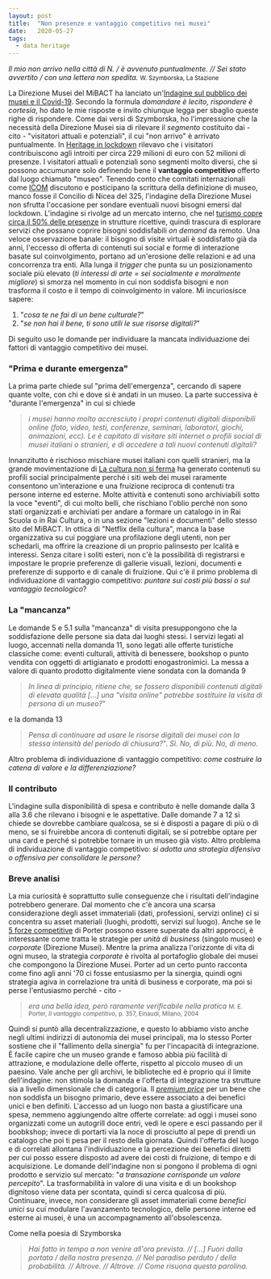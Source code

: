 ```yaml
---
layout: post
title:  "Non presenze e vantaggio competitivo nei musei"
date:   2020-05-27
tags:
  - data heritage
---
```


*Il mio non arrivo nella città di N. / è avvenuto puntualmente. // Sei stato avvertito / con una lettera non spedita.*
<small>W. Szymborska, La Stazione</small>

La Direzione Musei del MiBACT ha lanciato un'[Indagine sul pubblico dei musei e il Covid-19](https://docs.google.com/forms/d/e/1FAIpQLSe7v3LuzkgMXFB4zLF3H6JB1_opp8U807fGm3op6VEsIlC9fQ/viewform). Secondo la formula *domandare è lecito, rispondere è cortesia*, ho dato le mie risposte e invito chiunque legga per sbaglio queste righe di rispondere. Come dai versi di Szymborska, ho l'impressione che la necessità della Direzione Musei sia di rilevare il *segmento* costituito dai - cito -  "visitatori attuali e potenziali", il cui "non arrivo" è arrivato puntualmente. In [Heritage in lockdown](https://doi.org/10.5281/zenodo.3743482) rilevavo che i visitatori contribuiscono agli introiti per circa 229 milioni di euro con 52 milioni di presenze. I visitatori attuali e potenziali sono segmenti molto diversi, che si possono accumunare solo definendo bene il **vantaggio competitivo** offerto dal luogo chiamato "museo". Tenendo conto che comitati internazionali come [ICOM](https://icom.museum/en/) discutono e posticipano la scrittura della definizione di museo, manco fosse il Concilio di Nicea del 325, l'indagine della Direzione Musei non sfrutta l'occasione per sondare eventuali nuovi bisogni emersi dal lockdown. L'indagine si rivolge ad un mercato interno, che nel [turismo copre circa il 50% delle presenze](https://blog.mutantestate.io/turismo-e-produzione/) in strutture ricettive, quindi trascura di esplorare servizi che possano coprire bisogni soddisfabili *on demand* da remoto. Una veloce osservazione banale: il bisogno di visite virtuali è soddisfatto già da anni, l'eccesso di offerta di contenuti sui social e forme di interazione basate sul coinvolgimento, portano ad un'erosione delle relazioni e ad una concorrenza tra enti. Alla lunga il *trigger* che punta su un posizionamento sociale più elevato (*ti interessi di arte = sei socialmente e moralmente migliore*) si smorza nel momento in cui non soddisfa bisogni e non trasforma il costo e il tempo di coinvolgimento in valore. Mi incuriosisce sapere:

1. "*cosa te ne fai di un bene culturale?*"
2. "*se non hai il bene, ti sono utili le sue risorse digitali?*"

Di seguito uso le domande per individuare la mancata individuazione dei fattori di vantaggio competitivo dei musei.

### "Prima e durante emergenza"
La prima parte chiede sul "prima dell'emergenza", cercando di sapere quante volte, con chi e dove si è andati in un museo. La parte successiva è "durante l'emergenza" in cui si chiede

> *i musei hanno molto accresciuto i propri contenuti digitali disponibili online (foto, video, testi, conferenze, seminari, laboratori, giochi, animazioni, ecc). Le è capitato di visitare siti internet o profili social di musei italiani o stranieri, e di accedere a tali nuovi contenuti digitali?*

Innanzitutto è rischioso mischiare musei italiani con quelli stranieri, ma la grande movimentazione di [La cultura non si ferma](www.beniculturali.it/laculturanonsiferma) ha generato contenuti su profili social principalmente perché i siti web dei musei raramente consentono un'interazione e una fruizione reciproca di contenuti tra persone interne ed esterne. Molte attività e contenuti sono archiviabili sotto la voce "eventi", di cui molto belli, che rischiano l'oblio perché non sono stati organizzati e archiviati per andare a formare un catalogo in in Rai Scuola o in Rai Cultura, o in una sezione "lezioni e documenti" dello stesso sito del MiBACT. In ottica di "Netflix della cultura", manca la base organizzativa su cui poggiare una profilazione degli utenti, non per schedarli, ma offrire la creazione di un proprio palinsesto per lcalità e interessi. Senza citare i soliti esteri, non c'è la possibilità di registrarsi e impostare le proprie preferenze di gallerie visuali, lezioni, documenti e preferenze di supporto e di canale di fruizione. Qui c'è il primo problema di individuazione di vantaggio competitivo: *puntare sui costi più bassi o sul vantaggio tecnologico*?

### La "mancanza"
Le domande 5 e 5.1 sulla "mancanza" di visita presuppongono che la soddisfazione delle persone sia data dai luoghi stessi. I servizi legati al luogo, accennati nella domanda 11, sono legati alle offerte turistiche classiche come: eventi culturali, attività di benessere, bookshop o punto vendita con oggetti di artigianato e prodotti enogastronimici. La messa a valore di quanto prodotto digitalmente viene sondata con la domanda 9

> *In linea di principio, ritiene che, se fossero disponibili contenuti digitali di elevata qualità [...] una "visita online" potrebbe sostituire la visita di persona di un museo?*"

e la domanda 13

> *Pensa di continuare ad usare le risorse digitali dei musei con la stessa intensità del periodo di chiusura?*". *Sì*. *No, di più*. *No, di meno*.

Altro problema di individuazione di vantaggio competitivo: *come costruire la catena di valore e la differenziazione?*

### Il contributo
L'indagine sulla disponibilità di spesa e contributo è nelle domande dalla 3 alla 3.6 che rilevano i bisogni e le aspettative. Dalle domande 7 a 12 si chiede se dovrebbe cambiare qualcosa, se si è disposti a pagare di più o di meno, se si fruirebbe ancora di contenuti digitali, se si potrebbe optare per una card e perché si potrebbe tornare in un museo già visto. Altro problema di individuazione di vantaggio competitivo: *si adotta una strategia difensiva o offensiva per consolidare le persone?*

### Breve analisi
La mia curiosità è soprattutto sulle conseguenze che i risultati dell'indagine potrebbero generare. Dal momento che c'è ancora una scarsa considerazione degli asset immateriali (dati, professioni, servizi online) ci si concentra su asset materiali (luoghi, prodotti, servizi sul luogo). Anche se le [5 forze competitive](https://it.wikipedia.org/wiki/Modello_delle_cinque_forze_competitive_di_Porter) di Porter possono essere superate da altri approcci, è interessante come tratta le strategie per *unità di business* (singolo museo) e *corporate* (Direzione Musei). Mentre la prima analizza l'orizzonte di vita di ogni museo, la strategia *corporate* è rivolta al portafoglio globale dei musei che compongono la Direzione Musei. Porter ad un certo punto racconta come fino agli anni '70 ci fosse entusiasmo per la sinergia, quindi ogni strategia agiva in correlazione tra unità di business e corporate, ma poi si perse l'entusiasmo perché - cito -

> *era una bella idea, però raramente verificabile nella pratica* <small>M. E. Porter, *Il vantaggio competitivo*, p. 357, Einaudi, Milano, 2004</small>

Quindi si puntò alla decentralizzazione, e questo lo abbiamo visto anche negli ultimi indirizzi di autonomia dei musei principali, ma lo stesso Porter sostiene che il "fallimento della sinergia" fu per l'incapacità di integrazione. È facile capire che un museo grande e famoso abbia più facilità di attrazione, e modulazione delle offerte, rispetto al piccolo museo di un paesino. Vale anche per gli archivi, le biblioteche ed è proprio qui il limite dell'indagine: non stimola la domanda e l'offerta di integrazione tra strutture sia a livello dimensionale che di categoria. Il *[premium price](https://en.wikipedia.org/wiki/Premium_pricing)* per un bene che non soddisfa un bisogno primario, deve essere associato a dei benefici unici e ben definiti. L'accesso ad un luogo non basta a giustificare una spesa, nemmeno aggiungendo altre offerte correlate: ad oggi i musei sono organizzati come un autogrill doce entri, vedi le opere e esci passando per il boobkshop; invece di portarti via la noce di prosciutto al pepe di prendi un catalogo che poi ti pesa per il resto della giornata. Quindi l'offerta del luogo e di correlati allontana l'individuazione e la percezione dei benefici diretti per cui posso essere disposto ad avere dei costi di fruizione, di tempo e di acquisizione. Le domande dell'indagine non si pongono il problema di ogni prodotto e servizio sul mercato: "*a transazione corrisponde un valore percepito*". La trasformabilità in valore di una visita e di un bookshop dignitoso viene data per scontata, quindi si cerca qualcosa di più. Continuare, invece, non considerare gli asset immateriali come *benefici unici* su cui modulare l'avanzamento tecnologico, delle persone interne ed esterne ai musei, è una un accompagnamento all'obsolescenza.

Come nella poesia di Szymborska

> *Hai fatto in tempo a non venire all'ora prevista. // [...] Fuori dalla portata / della nostra presenza.  // Nel paradiso perduto / della probabilità. // Altrove. // Altrove. // Come risuona questa parolina.*

